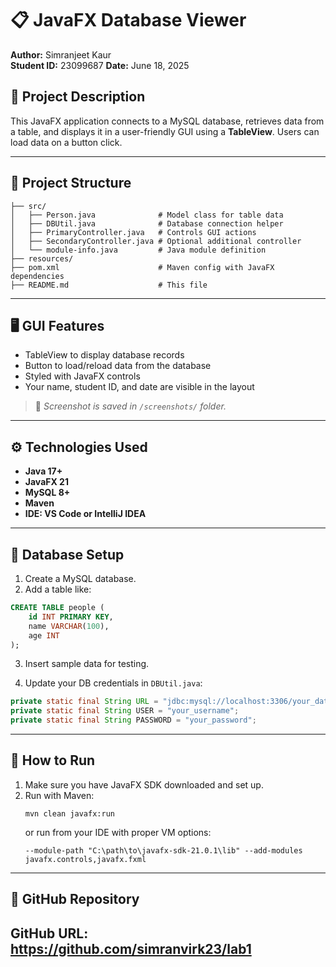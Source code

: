 # 📋 JavaFX Database Viewer  
**Author:** Simranjeet Kaur  
**Student ID:** 23099687
**Date:** June 18, 2025



## 🧩 Project Description

This JavaFX application connects to a MySQL database, retrieves data from a table, and displays it in a user-friendly GUI using a **TableView**. Users can load data on a button click.

---

## 📁 Project Structure

```
├── src/
│   ├── Person.java              # Model class for table data
│   ├── DBUtil.java              # Database connection helper
│   ├── PrimaryController.java   # Controls GUI actions
│   ├── SecondaryController.java # Optional additional controller
│   └── module-info.java         # Java module definition
├── resources/
├── pom.xml                      # Maven config with JavaFX dependencies
├── README.md                    # This file
```

---

## 🖥️ GUI Features

- TableView to display database records  
- Button to load/reload data from the database  
- Styled with JavaFX controls  
- Your name, student ID, and date are visible in the layout

> 📸 *Screenshot is saved in `/screenshots/` folder.*

---

## ⚙️ Technologies Used

- **Java 17+**
- **JavaFX 21**
- **MySQL 8+**
- **Maven**
- **IDE: VS Code or IntelliJ IDEA**

---

## 🔌 Database Setup

1. Create a MySQL database.
2. Add a table like:

```sql
CREATE TABLE people (
    id INT PRIMARY KEY,
    name VARCHAR(100),
    age INT
);
```

3. Insert sample data for testing.

4. Update your DB credentials in `DBUtil.java`:

```java
private static final String URL = "jdbc:mysql://localhost:3306/your_database";
private static final String USER = "your_username";
private static final String PASSWORD = "your_password";
```

---

## 🚀 How to Run

1. Make sure you have JavaFX SDK downloaded and set up.
2. Run with Maven:
   ```
   mvn clean javafx:run
   ```
   or run from your IDE with proper VM options:
   ```
   --module-path "C:\path\to\javafx-sdk-21.0.1\lib" --add-modules javafx.controls,javafx.fxml
   ```

---

## 🔗 GitHub Repository

**GitHub URL:** https://github.com/simranvirk23/lab1
---


